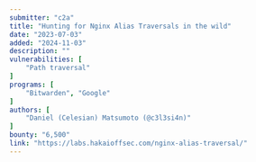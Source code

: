 ```yaml
---
submitter: "c2a"
title: "Hunting for Nginx Alias Traversals in the wild"
date: "2023-07-03"
added: "2024-11-03"
description: ""
vulnerabilities: [
    "Path traversal"
]
programs: [
    "Bitwarden", "Google"
]
authors: [
    "Daniel (Celesian) Matsumoto (@c3l3si4n)"
]
bounty: "6,500"
link: "https://labs.hakaioffsec.com/nginx-alias-traversal/"
---
```




